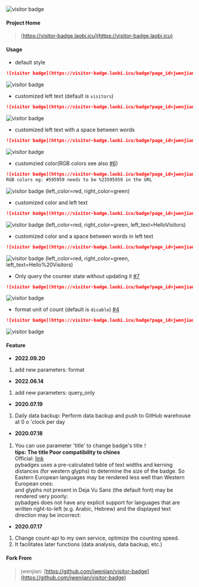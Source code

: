 ![visitor badge](https://visitor-badge.laobi.icu/badge?page_id=jwenjian.visitor-badge)  

#### Project Home
> [https://visitor-badge.laobi.icu](https://visitor-badge.laobi.icu)

#### Usage
- default style

```markdown
![visitor badge](https://visitor-badge.laobi.icu/badge?page_id=jwenjian.visitor-badge)
```

![visitor badge](https://visitor-badge.laobi.icu/badge?page_id=jwenjian.visitor-badge)

- customized left text (default is `visitors`)

```markdown
![visitor badge](https://visitor-badge.laobi.icu/badge?page_id=jwenjian.visitor-badge&left_text=MyPageVisitors)
```
![visitor badge](https://visitor-badge.laobi.icu/badge?page_id=jwenjian.visitor-badge&left_text=MyPageVisitors)

- customized left text with a space between words

```markdown
![visitor badge](https://visitor-badge.laobi.icu/badge?page_id=jwenjian.visitor-badge&left_text=My%20Page%20Visitors)
```
![visitor badge](https://visitor-badge.laobi.icu/badge?page_id=jwenjian.visitor-badge&left_text=My%20Page%20Visitors)

- customzied color(RGB colors see also [#6](/../../issues/6))

```markdown 
![visitor badge](https://visitor-badge.laobi.icu/badge?page_id=jwenjian.visitor-badge&left_color=red&right_color=green) 
RGB colors eg: #595959 needs to be %23595959 in the URL
```


![visitor badge](https://visitor-badge.laobi.icu/badge?page_id=jwenjian.visitor-badge&left_color=red&right_color=green) (left_color=red, right_color=green)

- customized color and left text

```markdown
![visitor badge](https://visitor-badge.laobi.icu/badge?page_id=jwenjian.visitor-badge&left_color=red&right_color=green&left_text=HelloVisitors)
```

![visitor badge](https://visitor-badge.laobi.icu/badge?page_id=jwenjian.visitor-badge&left_color=red&right_color=green&left_text=HelloVisitors) (left_color=red, right_color=green, left_text=HelloVisitors)

- customized color and a space between words in left text

```markdown
![visitor badge](https://visitor-badge.laobi.icu/badge?page_id=jwenjian.visitor-badge&left_color=red&right_color=green&left_text=Hello%20Visitors)
```

![visitor badge](https://visitor-badge.laobi.icu/badge?page_id=jwenjian.visitor-badge&left_color=red&right_color=green&left_text=Hello%20Visitors) (left_color=red, right_color=green, left_text=Hello%20Visitors)

- Only query the counter state without updating it [#7](/../../issues/7)
```markdown
![visitor badge](https://visitor-badge.laobi.icu/badge?page_id=jwenjian.visitor-badge-query&query_only=true)
```

![visitor badge](https://visitor-badge.laobi.icu/badge?page_id=jwenjian.visitor-badge-query&query_only=true)


- format unit of count (default is `disable`) [#4](/../../issues/4)

```markdown
![visitor badge](https://visitor-badge.laobi.icu/badge?page_id=jwenjian.visitor-badge&format=true)
```
![visitor badge](https://visitor-badge.laobi.icu/badge?page_id=jwenjian.visitor-badge&format=true)


#### Feature
- **2022.09.20**  
1. add new parameters: format

- **2022.06.14**  
1. add new parameters: query_only

- **2020.07.19**  
1. Daily data backup: Perform data backup and push to GitHub warehouse at 0 o 'clock per day  

- **2020.07.18**  
1. You can use parameter 'title' to change badge's title！  
**tips: The title Poor compatibility to chines**  
Official: [link](https://pypi.org/project/pybadges/)  
pybadges uses a pre-calculated table of text widths and kerning distances (for western glyphs) to determine the size of the badge. So Eastern European languages  may be rendered less well than Western European ones:  
and glyphs not present in Deja Vu Sans (the default font) may be rendered very poorly:  
pybadges does not have any explicit support for languages that are written right-to-left (e.g. Arabic, Hebrew) and the displayed text direction may be incorrect:  
 
- **2020.07.17**  
1. Change count-api to my own service, optimize the counting speed.   
2. It facilitates later functions (data analysis, data backup, etc.)

#### Fork From
> jwenjian: [https://github.com/jwenjian/visitor-badge](https://github.com/jwenjian/visitor-badge)
